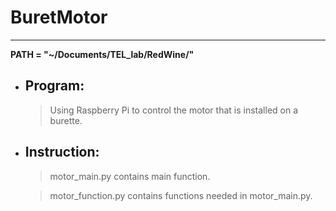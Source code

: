 # **BuretMotor**
***
**PATH = "~/Documents/TEL_lab/RedWine/"**
+ ## **Program:**
    > Using Raspberry Pi to control the motor that is installed on a burette. 
+ ## **Instruction:**
    > motor_main.py contains main function.  
  
    > motor_function.py contains functions needed in motor_main.py.
